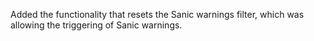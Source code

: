 Added the functionality that resets the Sanic warnings filter, which was allowing the triggering of Sanic warnings.